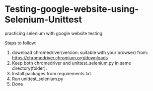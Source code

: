 # Testing-google-website-using-Selenium-Unittest
practicing selenium with google website testing

Steps to follow:
1. download chromedriver(version: suitable with your browser) from: https://chromedriver.chromium.org/downloads
2. Keep both chromedriver and unittest_selenium.py in same directory(folder).
3. Install packages from requirements.txt.
4. Run unittest_selenium.py
5. Done
